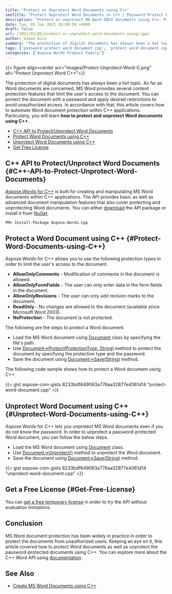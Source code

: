 ```yaml
---
title: 'Protect or Unprotect Word Documents using C++'
seoTitle: "Protect Unprotect Word Documents in C++ | Password Protect DOCX C++"
description: "Protect or unprotect MS Word DOCX documents using C++. Protect Word document with desired protection type. Unprotect a protected document without password."
date: Tue, 05 Jan 2021 18:09:50 +0000
draft: false
url: /2021/01/05/protect-or-unprotect-word-documents-using-cpp/
author: Usman Aziz
summary: "The protection of digital documents has always been a hot topic. As far as Word documents are concerned, MS Word provides several content protection features that limit the user's access to the document. You can protect the document with a password and apply desired restrictions to avoid unauthorized access. In accordance with that, this article covers how to automate Word document protection within C++ applications. Particularly, you will learn **how to protect and unprotect Word documents using C++**."
tags: ['password protect word document cpp', 'protect word document cpp', 'unlock word document without password', 'unprotect word document cpp']
categories: ['Aspose.Words Product Family']
---
```




{{< figure align=center src="images/Protect-Unprotect-Word-C.png" alt="Protect Unprotect Word C++">}}


The protection of digital documents has always been a hot topic. As far as Word documents are concerned, MS Word provides several content protection features that limit the user's access to the document. You can protect the document with a password and apply desired restrictions to avoid unauthorized access. In accordance with that, this article covers how to automate Word document protection within C++ applications. Particularly, you will learn **how to protect and unprotect Word documents using C++**.

*   [C++ API to Protect/Unprotect Word Documents][1]
*   [Protect Word Documents using C++][2]
*   [Unprotect Word Documents using C++][3]
*   [Get Free License][4]

## C++ API to Protect/Unprotect Word Documents {#C++-API-to-Protect-Unprotect-Word-Documents}

[Aspose.Words for C++][5] is built for creating and manipulating MS Word documents within C++ applications. The API provides basic as well as advanced document manipulation features that also cover protecting and unprotecting Word documents. You can either [download][6] the API package or install it from [NuGet][7].

```
PM> Install-Package Aspose.Words.Cpp
```

## Protect a Word Document using C++ {#Protect-Word-Documents-using-C++}

Aspose.Words for C++ allows you to use the following protection types in order to limit the user's access to the document.

*   **AllowOnlyComments** - Modification of comments in the document is allowed.
*   **AllowOnlyFormFields** - The user can only enter data in the form fields in the document.
*   **AllowOnlyRevisions** - The user can only add revision marks to the document.
*   **ReadOnly** - No changes are allowed to the document (available since Microsoft Word 2003).
*   **NoProtection** - The document is not protected.

The following are the steps to protect a Word document.

*   Load the MS Word document using [Document][8] class by specifying the file's path.
*   Use [Document->Protect(ProtectionType, String)][9] method to protect the document by specifying the protection type and the password.
*   Save the document using [Document->Save(String)][10] method.

The following code sample shows how to protect a Word document using C++.

{{< gist aspose-com-gists 8233bdf649063a776aa32877e4061d14 "protect-word-document.cpp" >}}

## Unprotect Word Document using C++ {#Unprotect-Word-Documents-using-C++}

Aspose.Words for C++ lets you unprotect MS Word documents even if you do not know the password. In order to unprotect a password-protected Word document, you can follow the below steps.

*   Load the MS Word document using [Document][11] class.
*   Use [Document->Unprotect()][12] method to unprotect the Word document.
*   Save the document using [Document->Save(String)][13] method.

{{< gist aspose-com-gists 8233bdf649063a776aa32877e4061d14 "unprotect-word-document.cpp" >}}

## Get a Free License {#Get-Free-License}

You can [get a free temporary license][14] in order to try the API without evaluation limitations.

## Conclusion

MS Word document protection has been widely in practice in order to protect the documents from unauthorized users. Keeping an eye on it, this article covered how to protect Word documents as well as unprotect the password-protected documents using C++. You can explore more about the C++ Word API using [documentation][15].

## See Also

*   [Create MS Word Documents using C++][16]




[1]: #C++-API-to-Protect-Unprotect-Word-Documents
[2]: #Protect-Word-Documents-using-C++
[3]: #Unprotect-Word-Documents-using-C++
[4]: #Get-Free-License
[5]: https://products.aspose.com/words/cpp
[6]: https://downloads.aspose.com/words/cpp
[7]: http://nuget.org/packages/Aspose.Words.cpp
[8]: https://apireference.aspose.com/words/cpp/class/aspose.words.document
[9]: https://apireference.aspose.com/words/cpp/class/aspose.words.document#a1db98c43ec503fdaba623991ff1a32fc
[10]: https://apireference.aspose.com/words/cpp/class/aspose.words.document#a4ba337135cd6c8bed74a268ba60218bd
[11]: https://apireference.aspose.com/words/cpp/class/aspose.words.document
[12]: https://apireference.aspose.com/words/cpp/class/aspose.words.document#a7ab24b0f997f82af1a208ac9d5066059
[13]: https://apireference.aspose.com/words/cpp/class/aspose.words.document#a4ba337135cd6c8bed74a268ba60218bd
[14]: https://purchase.aspose.com/temporary-license
[15]: https://docs.aspose.com/words/cpp/developer-guide/
[16]: https://blog.aspose.com/2020/08/25/create-ms-word-documents-using-cpp/





